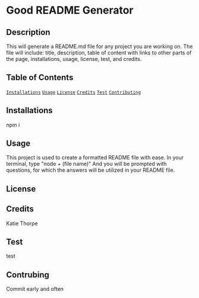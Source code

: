 
# Good README Generator
## Description

This will generate a README.md file for any project you are working on. The file will include: title, description, table of content with links to other parts of the page, installations, usage, license, test, and credits.

## Table of Contents

[`Installations`](#Installations)
[`Usage`](#Usage)
[`License`](#License)
[`Credits`](#Credits)
[`Test`](#Test)
[`Contributing`](#Contributing)

## Installations

npm i
## Usage

This project is used to create a formatted README file with ease. In your terminal, type "node + (file name)" And you will be prompted with questions, for which the answers will be utilized in your README file.
## License

## Credits

Katie Thorpe
## Test

test
## Contrubing

Commit early and often
